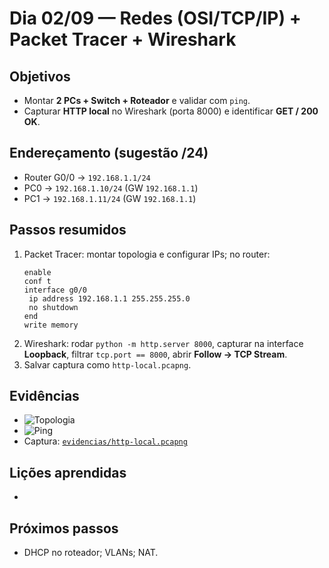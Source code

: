 # Dia 02/09 — Redes (OSI/TCP/IP) + Packet Tracer + Wireshark

## Objetivos
- Montar **2 PCs + Switch + Roteador** e validar com `ping`.
- Capturar **HTTP local** no Wireshark (porta 8000) e identificar **GET / 200 OK**.

## Endereçamento (sugestão /24)
- Router G0/0 → `192.168.1.1/24`
- PC0 → `192.168.1.10/24` (GW `192.168.1.1`)
- PC1 → `192.168.1.11/24` (GW `192.168.1.1`)

## Passos resumidos
1. Packet Tracer: montar topologia e configurar IPs; no router:
   ```plaintext
   enable
   conf t
   interface g0/0
    ip address 192.168.1.1 255.255.255.0
    no shutdown
   end
   write memory
   ```
2. Wireshark: rodar `python -m http.server 8000`, capturar na interface **Loopback**,
   filtrar `tcp.port == 8000`, abrir **Follow → TCP Stream**.
3. Salvar captura como `http-local.pcapng`.

## Evidências 
- ![Topologia](evidencias/topologia.png)
- ![Ping](evidencias/ping_sucesso.png)
- Captura: [`evidencias/http-local.pcapng`](evidencias/http-local.pcapng)

## Lições aprendidas
- 

## Próximos passos
- DHCP no roteador; VLANs; NAT.
